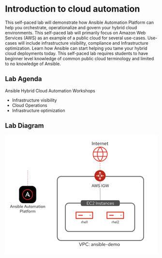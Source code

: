 # Introduction to cloud automation

This self-paced lab will demonstrate how Ansible Automation Platform can help you orchestrate, operationalize and govern your hybrid cloud environments. This self-paced lab will primarily focus on Amazon Web Services (AWS) as an example of a public cloud for several use-cases. Use-cases will include infrastructure visibility, compliance and Infrastructure optimization. Learn how Ansible can start helping you tame your hybrid cloud deployments today. This self-paced lab requires students to have beginner level knowledge of common public cloud terminology and limited to no knowledge of Ansible.

## Lab Agenda

Ansible Hybrid Cloud Automation Workshops

- Infrastructure visibility
- Cloud Operations
- Infrastructure optimization

## Lab Diagram

![picture of hybrid cloud automation lab diagram](https://github.com/IPvSean/pictures_for_github/blob/master/aws-diagram.png?raw=true)
